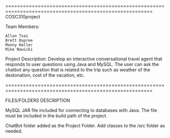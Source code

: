 ========================================================================================================
COSC310project

Team Members:

	Allan Tsai
	Brett Dupree
	Manny Haller
	Mike Nowicki
	
Project Description: 
        Develop an interactive conversational travel agent that responds to user questions using Java and MySQL. The user can ask the chatbot any question that is related to the trip such as weather of the destonation, cost of the vacation, etc. 
	 
========================================================================================================

FILES/FOLDERS DESCRIPTION

MySQL JAR file included for connecting to databases with Java. The file must be included in the build path of the project.

ChatBot folder added as the Project Folder. Add classes to the /src folder as needed.
